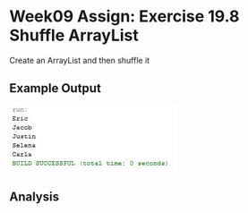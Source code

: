 # Week09 Assign: Exercise 19.8 Shuffle ArrayList

Create an ArrayList and then shuffle it

## Example Output

![Sample Output](README.JPG)

## Analysis
